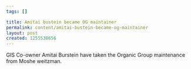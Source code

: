 ```yaml
--- 
tags: []

title: Amitai bustein became OG maintainer
permalink: content/amitai-bustein-became-og-maintainer
layout: post
created: 1255538656
---
```

GIS Co-owner Amitai Burstein have taken the Organic Group maintenance from Moshe weitzman.
